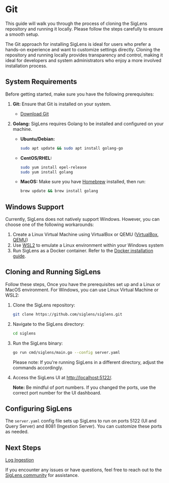 # Git

This guide will walk you through the process of cloning the SigLens repository and running it locally. Please follow the steps carefully to ensure a smooth setup.

The Git approach for installing SigLens is ideal for users who prefer a hands-on experience and want to customize settings directly. Cloning the repository and running locally provides transparency and control, making it ideal for developers and system administrators who enjoy a more involved installation process.

## System Requirements

Before getting started, make sure you have the following prerequisites:

1. **Git:** Ensure that Git is installed on your system.
   - [Download Git](https://git-scm.com/downloads)

2. **Golang:** SigLens requires Golang to be installed and configured on your machine.

   - **Ubuntu/Debian:**
     ```bash
     sudo apt update && sudo apt install golang-go
     ```

   - **CentOS/RHEL:**
     ```bash
     sudo yum install epel-release
     sudo yum install golang
     ```

   - **MacOS:**
     Make sure you have [Homebrew](https://docs.brew.sh/Installation#macos-requirements) installed, then run:
     ```bash
     brew update && brew install golang
     ```

## Windows Support

Currently, SigLens does not natively support Windows. However, you can choose one of the following workarounds:

1. Create a Linux Virtual Machine using VirtualBox or QEMU ([VirtualBox](https://www.virtualbox.org/), [QEMU](https://www.qemu.org/))
2. Use [WSL2](https://learn.microsoft.com/en-us/windows/wsl/install) to emulate a Linux environment within your Windows system
3. Run SigLens as a Docker container. Refer to the [Docker installation guide](https://www.siglens.com/siglens-docs/installation/docker).

## Cloning and Running SigLens

Follow these steps, Once you have the prerequisites set up and a Linux or MacOS environment. For Windows, you can use Linux Virtual Machine or WSL2:

1. Clone the SigLens repository:
   ```bash
   git clone https://github.com/siglens/siglens.git
   ```

2. Navigate to the SigLens directory:
   ```bash
   cd siglens
   ```

3. Run the SigLens binary:
   ```bash
   go run cmd/siglens/main.go --config server.yaml
   ```

   Please note: If you're running SigLens in a different directory, adjust the commands accordingly.

4. Access the SigLens UI at [http://localhost:5122/](http://localhost:5122/).

   **Note:** Be mindful of port numbers. If you changed the ports, use the correct port number for the UI dashboard.

## Configuring SigLens

The `server.yaml` config file sets up SigLens to run on ports 5122 (UI and Query Server) and 8081 (Ingestion Server). You can customize these ports as needed.

## Next Steps

[Log Ingestion](https://www.siglens.com/siglens-docs/category/log-ingestion)

If you encounter any issues or have questions, feel free to reach out to the [SigLens community](https://www.siglens.com/slack.html) for assistance.
